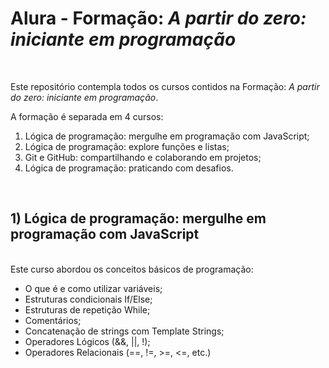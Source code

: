 # Alura - Formação: *A partir do zero: iniciante em programação*


<br>

Este repositório contempla todos os cursos contidos na Formação: *A partir do zero: iniciante em programação*.

A formação é separada em 4 cursos:

1. Lógica de programação: mergulhe em programação com JavaScript;
2. Lógica de programação: explore funções e listas;
3. Git e GitHub: compartilhando e colaborando em projetos;
4. Lógica de programação: praticando com desafios.

<br>



## 1) Lógica de programação: mergulhe em programação com JavaScript

<br>
Este curso abordou os conceitos básicos de programação:

- O que é e como utilizar variáveis;
- Estruturas condicionais If/Else;
- Estruturas de repetição While;
- Comentários;
- Concatenação de strings com Template Strings;
- Operadores Lógicos (&&, ||, !);
- Operadores Relacionais (==, !=, >=, <=, etc.)